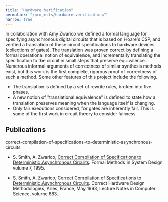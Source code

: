 ```yaml
---
title: "Hardware Verification"
permalink: "/projects/hardware-verification/"
narrow: true
---
```


In collaboration with Amy Zwarico we defined a formal language for specifying
asynchronous digital circuits that is based on Hoare's CSP, and verified a
translation of these circuit specifications to hardware devices (collections of
gates). The translation was proven correct by defining a formal operational
notion of equivalence, and incrementally translating the specification to the
circuit in small steps that preserve equivalence. Numerous informal arguments of
correctness of similar synthesis methods exist, but this work is the first
complete, rigorous proof of correctness of such a method. Some other features of
this project include the following.

- The translation is defined by a set of rewrite rules, broken into five phases.
- A new notion of "translational equivalence" is defined to state how a
  translation preserves meaning when the language itself is changing.
- Only fair executions considered, for gates are inherently fair. This is some
  of the first work in circuit theory to consider fairness.

Publications
------------

correct-compilation-of-specifications-to-deterministic-asynchronous-circuits

- S. Smith, A. Zwarico,
  [Correct Compilation of Specifications to Deterministic Asynchronous Circuits](/projects/hardware-verification/papers/correct-compilation-of-specifications-to-deterministic-asynchronous-circuits-1995.pdf). Formal
  Methods in System Design volume 7, 1995.

- S. Smith, A. Zwarico,
  [Correct Compilation of Specifications to Deterministic Asynchronous Circuits](/projects/hardware-verification/papers/correct-compilation-of-specifications-to-deterministic-asynchronous-circuits-1993.pdf). Correct
  Hardware Design Methodologies, Arles, France, May 1993, Lecture Notes in
  Computer Science, volume 683.
